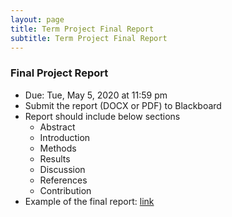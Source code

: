 ```yaml
---
layout: page
title: Term Project Final Report
subtitle: Term Project Final Report
---
```


### Final Project Report
- Due: Tue, May 5, 2020 at 11:59 pm
- Submit the report (DOCX or PDF) to Blackboard 
- Report should include below sections 
  - Abstract
  - Introduction
  - Methods
  - Results
  - Discussion
  - References
  - Contribution
- Example of the final report: [link](Group2_final_report.pdf)
